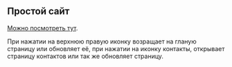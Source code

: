 ## Простой сайт

[Можно посмотреть тут](https://ramimink73.github.io/web-html/).

При нажатии на верхнюю правую иконку возращает на гланую страницу или обновляет её, при нажатии на иконку контакты, открывает страницу контактов или так же обновляет страницу.
